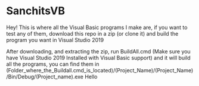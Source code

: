 # SanchitsVB
Hey! This is where all the Visual Basic programs I make are, if you want to test any of them, download this repo in a zip (or clone it) and build the program you want in Visual Studio 2019

After downloading, and extracting the zip, run BuildAll.cmd (Make sure you have Visual Studio 2019 Installed with Visual Basic support) and it will build all the programs, you can find them in 
(Folder_where_the_Buildall.cmd_is_located)/(Project_Name)/(Project_Name)/Bin/Debug/(Project_name).exe
Hello